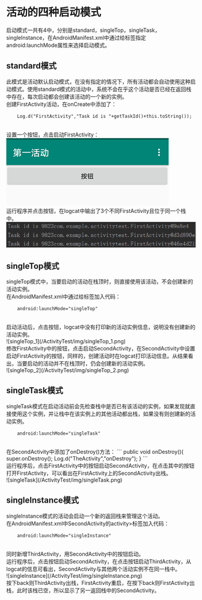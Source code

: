 # 活动的四种启动模式
启动模式一共有4中，分别是standard，singleTop，singleTask，singleInstance，在AndroidManifest.xml中通过给<activity>标签指定android:launchMode属性来选择启动模式。<br/>

## standard模式
此模式是活动默认启动模式，在没有指定的情况下，所有活动都会自动使用这种启动模式。使用standard模式的活动中，系统不会在乎这个活动是否已经在返回栈中存在，每次启动都会创建该活动的一个新的实例。<br/>
创建FirstActivity活动，在onCreate中添加了：<br/>
```
	Log.d("FirstActivity","Task id is "+getTaskId()+this.toString());
```
<br/>设置一个按钮，点击启动FirstActivity：<br/>
![FirstActivity界面](/ActivityTest/img/FA活动界面.png)
<br/>
运行程序并点击按钮，在logcat中输出了3个不同FirstActivity且位于同一个栈中。<br/>
![standard模式logcat](/ActivityTest/img/standard.png)

## singleTop模式
singleTop模式中，当要启动的活动在栈顶时，则直接使用该活动，不会创建新的活动实例。<br/>
在AndroidManifest.xml中通过给<activity>标签加入代码：
<br/>
```
	android:launchMode="singleTop"
```
<br/>
启动活动后，点击按钮，logcat中没有打印新的活动实例信息，说明没有创建新的活动实例。<br/>
![singleTop_1](/ActivityTest/img/singleTop_1.png)
<br/>
修改FirstActivity中的按钮，点击启动SecondActivity，在SecondActivity中设置启动FirstActivity的按钮，同样的，创建活动时在logcat打印活动信息。从结果看出，当要启动的活动并不在栈顶时，仍会创建新的活动实例。
<br/>
![singleTop_2](/ActivityTest/img/singleTop_2.png)

## singleTask模式
singleTask模式在启动活动前会先检查栈中是否已有该活动的实例，如果发现就直接使用这个实例，并让栈中在该实例上的其他活动都出栈，如果没有则创建新的活动实例。<br/>
```
	android:launchMode="singleTask"
```
<br/>
在SecondActivity中添加了onDestroy()方法：
```
	public void onDestroy(){
	        super.onDestroy();
	        Log.d("TheActivity","onDestroy");
	    }
```
<br/>
运行程序后，点击FirstActivity中的按钮启动SecondActivity，在点击其中的按钮打开FirstActivity，可以看出在FirstActivity上的SecondActivity出栈。<br/>
![singleTask](/ActivityTest/img/singleTask.png)

## singleInstance模式
singleInstance模式的活动会启动一个新的返回栈来管理这个活动。<br/>
在AndroidManifest.xml中SecondActivity的activity>标签加入代码：<br/>
```
	android:launchMode="singleInstance"
```
<br/>
同时新增ThirdActivity，用SecondActivity中的按钮启动。<br/>
运行程序后，点击按钮启动SecondActivity，在点击按钮启动ThirdActivity，从logcat的信息可看出，SecondActivity与其他两个活动实例不在同一栈中。<br/>
![singleInstance](/ActivityTest/img/singleInstance.png)
<br/>
按下back则ThirdActivity出栈，FirstActivity重启，在按下back则FirstActivity出栈，此时该栈已空，所以显示了另一返回栈中的SecondActivity。<br/>